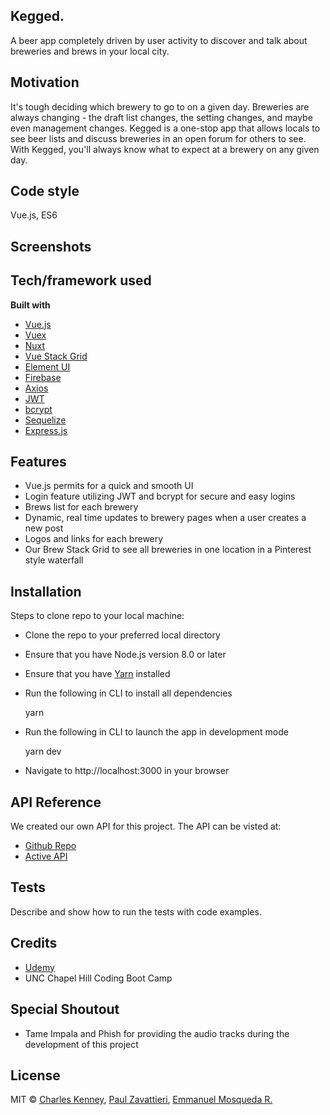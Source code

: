 ## Kegged.
A beer app completely driven by user activity to discover and talk about breweries and brews in your local city.

## Motivation
It's tough deciding which brewery to go to on a given day. Breweries are always changing - the draft list changes, the setting changes, and maybe even management changes. Kegged is a one-stop app that allows locals to see beer lists and discuss breweries in an open forum for others to see. With Kegged, you'll always know what to expect at a brewery on any given day.

## Code style
Vue.js, ES6
 
## Screenshots

## Tech/framework used
<b>Built with</b>
- [Vue.js](https://vuejs.org/)
- [Vuex](https://github.com/vuejs/vuex)
- [Nuxt](https://nuxtjs.org/)
- [Vue Stack Grid](https://www.npmjs.com/package/vue-stack-grid)
- [Element UI](http://element.eleme.io/#/en-US)
- [Firebase](https://console.firebase.google.com/?pli=1)
- [Axios](https://www.axios.com/)
- [JWT](https://jwt.io/)
- [bcrypt](https://www.npmjs.com/package/bcrypt)
- [Sequelize](http://docs.sequelizejs.com/)
- [Express.js](https://expressjs.com/)

## Features
- Vue.js permits for a quick and smooth UI
- Login feature utilizing JWT and bcrypt for secure and easy logins
- Brews list for each brewery
- Dynamic, real time updates to brewery pages when a user creates a new post
- Logos and links for each brewery
- Our Brew Stack Grid to see all breweries in one location in a Pinterest style waterfall

## Installation
Steps to clone repo to your local machine:

- Clone the repo to your preferred local directory
- Ensure that you have Node.js version 8.0 or later
- Ensure that you have [Yarn](https://yarnpkg.com/en/) installed
- Run the following in CLI to install all dependencies
		
    yarn

- Run the following in CLI to launch the app in development mode

    yarn dev

- Navigate to http://localhost:3000 in your browser

## API Reference
We created our own API for this project. The API can be visted at:

- [Github Repo](https://github.com/kegged/api)
- [Active API](https://kegged-api.herokuapp.com/)

## Tests
Describe and show how to run the tests with code examples.

## Credits
- [Udemy](https://www.udemy.com/)
- UNC Chapel Hill Coding Boot Camp

## Special Shoutout
- Tame Impala and Phish for providing the audio tracks during the development of this project

## License
MIT © [Charles Kenney](https://github.com/Charliekenney23), [Paul Zavattieri](https://github.com/paulz92), [Emmanuel Mosqueda R.](https://github.com/Emmamr)